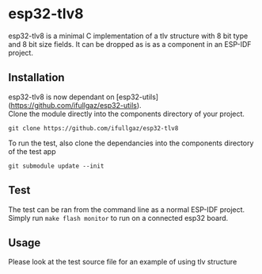 esp32-tlv8
============

esp32-tlv8 is a minimal C implementation of a tlv structure with 8 bit type and 8 bit size fields.
It can be dropped as is as a component in an ESP-IDF project.

Installation
------------

esp32-tlv8 is now dependant on [esp32-utils] (https://github.com/ifullgaz/esp32-utils).  
Clone the module directly into the components directory of your project.

```git clone https://github.com/ifullgaz/esp32-tlv8```

To run the test, also clone the dependancies into the components directory of the test app

```git submodule update --init```

Test
----

The test can be ran from the command line as a normal ESP-IDF project.
Simply run ```make flash monitor``` to run on a connected esp32 board.

Usage
-----

Please look at the test source file for an example of using tlv structure